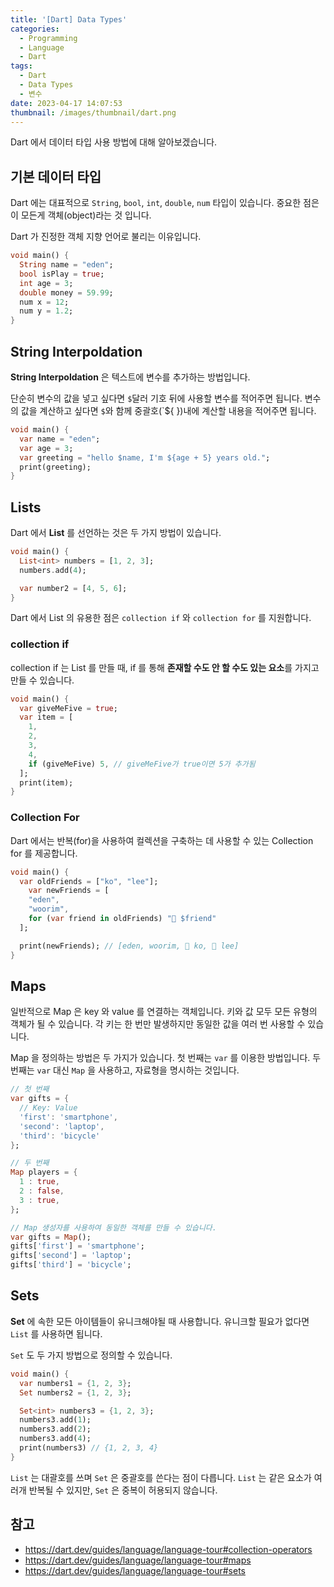 ```yaml
---
title: '[Dart] Data Types'
categories:
  - Programming
  - Language
  - Dart
tags:
  - Dart
  - Data Types
  - 변수
date: 2023-04-17 14:07:53
thumbnail: /images/thumbnail/dart.png
---
```


Dart 에서 데이터 타입 사용 방법에 대해 알아보겠습니다.

## 기본 데이터 타입

Dart 에는 대표적으로 `String`, `bool`, `int`, `double`, `num` 타입이 있습니다. 중요한 점은 이 모든게 객체(object)라는 것 입니다.

Dart 가 진정한 객체 지향 언어로 불리는 이유입니다.

```dart
void main() {
  String name = "eden";
  bool isPlay = true;
  int age = 3;
  double money = 59.99;
  num x = 12;
  num y = 1.2;
}
```

## String Interpoldation

**String Interpoldation** 은 텍스트에 변수를 추가하는 방법입니다.

단순히 변수의 값을 넣고 싶다면 `$`달러 기호 뒤에 사용할 변수를 적어주면 됩니다. 변수의 값을 계산하고 싶다면 `$`와 함께 중괄호(`${ })내에 계산할 내용을 적어주면 됩니다.

```dart
void main() {
  var name = "eden";
  var age = 3;
  var greeting = "hello $name, I'm ${age + 5} years old.";
  print(greeting);
}
```

## Lists

Dart 에서 **List** 를 선언하는 것은 두 가지 방법이 있습니다.

```dart
void main() {
  List<int> numbers = [1, 2, 3];
  numbers.add(4);

  var number2 = [4, 5, 6];
}
```

Dart 에서 List 의 유용한 점은 `collection if` 와 `collection for` 를 지원합니다.

### collection if

collection if 는 List 를 만들 때, if 를 통해 **존재할 수도 안 할 수도 있는 요소**를 가지고 만들 수 있습니다.

```dart
void main() {
  var giveMeFive = true;
  var item = [
    1,
    2,
    3,
    4,
    if (giveMeFive) 5, // giveMeFive가 true이면 5가 추가됨
  ];
  print(item);
}
```

### Collection For

Dart 에서는 반복(for)을 사용하여 컬렉션을 구축하는 데 사용할 수 있는 Collection for 를 제공합니다.

```dart
void main() {
  var oldFriends = ["ko", "lee"];
    var newFriends = [
    "eden",
    "woorim",
    for (var friend in oldFriends) "🥰 $friend"
  ];

  print(newFriends); // [eden, woorim, 🥰 ko, 🥰 lee]
}
```

## Maps

일반적으로 Map 은 key 와 value 를 연결하는 객체입니다. 키와 값 모두 모든 유형의 객체가 될 수 있습니다. 각 키는 한 번만 발생하지만 동일한 값을 여러 번 사용할 수 있습니다.

Map 을 정의하는 방법은 두 가지가 있습니다. 첫 번째는 `var` 를 이용한 방법입니다. 두 번째는 `var` 대신 `Map` 을 사용하고, 자료형을 명시하는 것입니다.

```dart
// 첫 번째
var gifts = {
  // Key: Value
  'first': 'smartphone',
  'second': 'laptop',
  'third': 'bicycle'
};

// 두 번째
Map players = {
  1 : true,
  2 : false,
  3 : true,
};
```

```dart
// Map 생성자를 사용하여 동일한 객체를 만들 수 있습니다.
var gifts = Map();
gifts['first'] = 'smartphone';
gifts['second'] = 'laptop';
gifts['third'] = 'bicycle';
```

## Sets

**Set** 에 속한 모든 아이템들이 유니크해야될 때 사용합니다. 유니크할 필요가 없다면 `List` 를 사용하면 됩니다.

`Set` 도 두 가지 방법으로 정의할 수 있습니다.

```dart
void main() {
  var numbers1 = {1, 2, 3};
  Set numbers2 = {1, 2, 3};

  Set<int> numbers3 = {1, 2, 3};
  numbers3.add(1);
  numbers3.add(2);
  numbers3.add(4);
  print(numbers3) // {1, 2, 3, 4}
}
```

`List` 는 대괄호를 쓰며 `Set` 은 중괄호를 쓴다는 점이 다릅니다. `List` 는 같은 요소가 여러개 반복될 수 있지만, `Set` 은 중복이 허용되지 않습니다.

## 참고

- https://dart.dev/guides/language/language-tour#collection-operators
- https://dart.dev/guides/language/language-tour#maps
- https://dart.dev/guides/language/language-tour#sets
